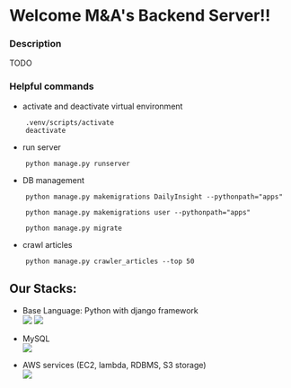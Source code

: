 # Welcome M&A's Backend Server!!

### Description
TODO

### Helpful commands
* activate and deactivate virtual environment
```
    .venv/scripts/activate
    deactivate
```

* run server
```
    python manage.py runserver
```

* DB management
```
    python manage.py makemigrations DailyInsight --pythonpath="apps"
```
```
    python manage.py makemigrations user --pythonpath="apps"
```
```
    python manage.py migrate
```

* crawl articles
```
    python manage.py crawler_articles --top 50
```

## Our Stacks:
* Base Language: Python with django framework\
    <img src="https://img.shields.io/badge/python-3776AB?style=for-the-badge&logo=python&logoColor=white">
    <img src="https://img.shields.io/badge/django-092E20?style=for-the-badge&logo=django&logoColor=white">
* MySQL\
    <img src="https://img.shields.io/badge/mysql-4479A1?style=for-the-badge&logo=mysql&logoColor=white">

* AWS services (EC2, lambda, RDBMS, S3 storage) \
    <img src="https://img.shields.io/badge/amazonaws-232F3E?style=for-the-badge&logo=amazonaws&logoColor=white">